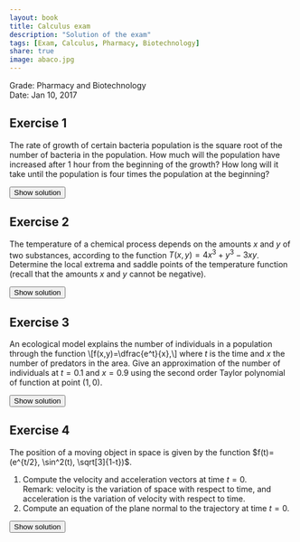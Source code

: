 ```yaml
---
layout: book
title: Calculus exam
description: "Solution of the exam"
tags: [Exam, Calculus, Pharmacy, Biotechnology]
share: true
image: abaco.jpg
---
```


Grade: Pharmacy and Biotechnology  
Date: Jan 10, 2017

## Exercise 1
The rate of growth of certain bacteria population is the square root of the number of bacteria in the population. How much will the population have increased after 1 hour from the beginning of the growth? How long will it take until the population is four times the population at the beginning?

<div><button class="solution">Show solution</button></div>
<div id="solution" style="display: none">
Naming $x$ to the number of bacteria and $t$ to time, $x(t)=(\frac{t}{2}+C)^2$.
The number of bacteria has increased $\frac{1}{4}+C$ after 1 hour from the beginning.
The number of bacteria is four times the population at the beginning at time $t=2C$.
</div>

## Exercise 2
The temperature of a chemical process depends on the amounts $x$ and $y$ of two substances, according to the function $T(x,y)=4x^3+y^3-3xy$. Determine the local extrema and saddle points of the temperature function (recall that the amounts $x$ and $y$ cannot be negative).

<div><button class="solution">Show solution</button></div>
<div id="solution" style="display: none">
$T$ has a saddle point at $(0,0)$ and a local minimum at $(\frac{\sqrt[3]{4}}{4},\frac{\sqrt[3]{2}}{2})$.
</div>

## Exercise 3
An ecological model explains the number of individuals in a population through the function
\\[f(x,y)=\dfrac{e^t}{x},\\]
where $t$ is the time and $x$ the number of predators in the area.
Give an approximation of the number of individuals at $t=0.1$ and $x=0.9$ using the second order Taylor polynomial of function at point $(1,0)$.

<div><button class="solution">Show solution</button></div>
<div id="solution" style="display: none">
Second order Taylor polynomial of $f$ at point $(1,0)$: $P^2_{f,(1,0)}(x,y)=3-3x+2t+x^2+\frac{t^2}{2}-xt$. <br/>
$P^2_{f,(1,0)}(0.9,0.1)=1.225$.
</div>

## Exercise 4
The position of a moving object in space is given by the function $f(t)=(e^{t/2}, \sin^2(t), \sqrt[3]{1-t})$.

1. Compute the velocity and acceleration vectors at time $t=0$.  
Remark: velocity is the variation of space with respect to time, and acceleration is the variation of velocity with respect to time.
2. Compute an equation of the plane normal to the trajectory at time $t=0$.

<div><button class="solution">Show solution</button></div>
<div id="solution" style="display: none">
1. $f'(t)=(\frac{e^{t/2}}{2},2\sin t \cos t, \frac{-(1-t)^{-2/3}}{3})$ and $f'(0)=(\frac{1}{2},0,-\frac{1}{3})$. <br/>
$f''(t)=(\frac{e^{t/2}}{4},2(\cos^2 t-\sin^2 t), \frac{-2(1-t)^{-5/3}}{9})$ and $f''(0)=(\frac{1}{4},2,-\frac{2}{9})$. <br/>
2. Normal plane to the trajectory at time $t=0$: $3x-2z=1$.
</div>
